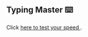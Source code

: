 ## Typing Master ⌨️  
Click [ here to test your speed ](https://mrkunalmittal.github.io/Typing-Master/).